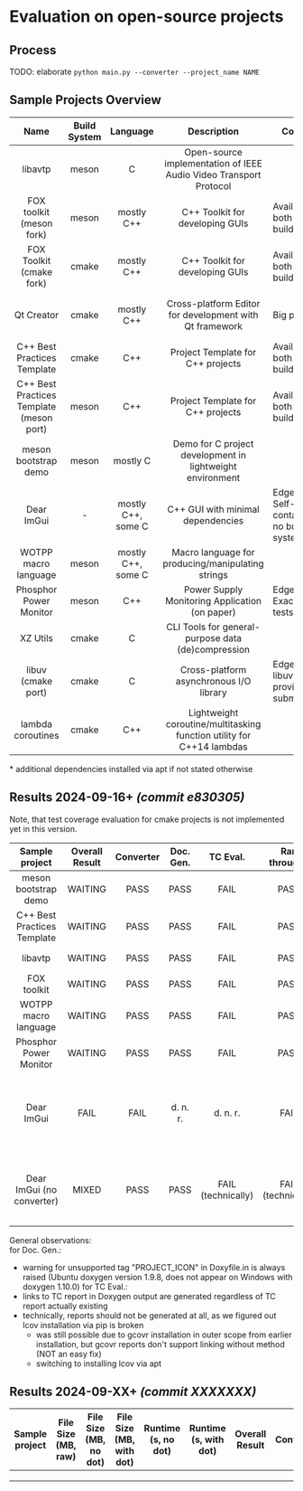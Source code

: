 # Evaluation on open-source projects

## Process
TODO: elaborate
`python main.py --converter --project_name NAME`


## Sample Projects Overview
|                   Name                   | Build System |      Language      |                              Description                              | Comment                                       | Repository                                           | Add. Dependencies*                                 |
|:----------------------------------------:|:------------:|:------------------:|:---------------------------------------------------------------------:|-----------------------------------------------|------------------------------------------------------|----------------------------------------------------|
|                 libavtp                  |    meson     |         C          |   Open-source implementation of IEEE Audio Video Transport Protocol   |                                               | https://github.com/Avnu/libavtp                      |                                                    |
|         FOX toolkit (meson fork)         |    meson     |     mostly C++     |                    C++ Toolkit for developing GUIs                    | Available for both targeted build systems     | https://github.com/franko/fox                        | libxext-dev libx11-dev                             |
|         FOX Toolkit (cmake fork)         |    cmake     |     mostly C++     |                    C++ Toolkit for developing GUIs                    | Available for both targeted build systems     | https://github.com/devinsmith/fox                    | libxext-dev libx11-dev                             |
|                Qt Creator                |    cmake     |     mostly C++     |        Cross-platform Editor for development with Qt framework        | Big project                                   | https://github.com/jeandet/qt-creator                | see "Compiling Qt Creator" in corresponding README |
|       C++ Best Practices Template        |    cmake     |        C++         |                   Project Template for C++ projects                   | Available for both targeted build systems     | https://github.com/cpp-best-practices/cmake_template |                                                    |
| C++ Best Practices Template (meson port) |    meson     |        C++         |                   Project Template for C++ projects                   | Available for both targeted build systems     | https://github.com/jpakkane/gamejammeson             |                                                    |
|           meson bootstrap demo           |    meson     |      mostly C      |       Demo for C project development in lightweight environment       |                                               | https://github.com/alann-sapone/meson-bootstrap      | glib2.0-dev                                        |
|                Dear ImGui                |      -       | mostly C++, some C |                   C++ GUI with minimal dependencies                   | Edge case: Self-contained/has no build system | https://github.com/ocornut/imgui                     |                                                    |
|           WOTPP macro language           |    meson     | mostly C++, some C |           Macro language for producing/manipulating strings           |                                               | https://github.com/wotpp/wotpp                       | libasan (optional)                                 |
|          Phosphor Power Monitor          |    meson     |        C++         |            Power Supply Monitoring Application (on paper)             | Edge case: Exactly 0 tests!                   | https://github.com/openbmc/phosphor-power-monitor    |                                                    |
|                 XZ Utils                 |    cmake     |         C          |          CLI Tools for general-purpose data (de)compression           |                                               | https://github.com/tukaani-project/xz/               |                                                    |
|            libuv (cmake port)            |    cmake     |         C          |                Cross-platform asynchronous I/O library                | Edge case: libuv source provided as submodule | https://github.com/jen20/libuv-cmake                 |                                                    |
|            lambda coroutines             |    cmake     |        C++         | Lightweight coroutine/multitasking function utility for C++14 lambdas |                                               | https://github.com/lefticus/lambda_coroutines        |                                                    |

\* additional dependencies installed via apt if not stated otherwise

## Results 2024-09-16+ *(commit e830305)*
Note, that test coverage evaluation for cmake projects is not implemented yet in this version.

|       Sample project        | Overall Result | Converter | Doc. Gen. |      TC Eval.      |    Ran through?    | Logs OK? | Output OK? | Details                                                                                           |
|:---------------------------:|:--------------:|:---------:|:---------:|:------------------:|:------------------:|:--------:|:----------:|---------------------------------------------------------------------------------------------------|
|    meson bootstrap demo     |    WAITING     |   PASS    |   PASS    |        FAIL        |        PASS        |   PASS   |    FAIL    | Missing links in doc/tc report                                                                    |
| C++ Best Practices Template |    WAITING     |   PASS    |   PASS    |        FAIL        |        PASS        |   PASS   |    FAIL    | Missing links in doc/tc report                                                                    |
|           libavtp           |    WAITING     |   PASS    |   PASS    |        FAIL        |        PASS        |   PASS   |    FAIL    | Missing links in doc/tc report                                                                    |
|         FOX toolkit         |    WAITING     |   PASS    |   PASS    |        FAIL        |        PASS        |   PASS   |    FAIL    | Missing links in doc/tc report                                                                    |
|    WOTPP macro language     |    WAITING     |   PASS    |   PASS    |        FAIL        |        PASS        |   PASS   |    FAIL    | Missing links in doc/tc report                                                                    |
|   Phosphor Power Monitor    |    WAITING     |   PASS    |   PASS    |        FAIL        |        PASS        |   PASS   |    FAIL    | Missing links in doc/tc report                                                                    |
|         Dear ImGui          |      FAIL      |   FAIL    | d. n. r.  |      d. n. r.      |        FAIL        |   FAIL   |  d. n. r.  | Converter fails, contains comment lines starting with "//" when expecting "///", could be fixable |
|  Dear ImGui (no converter)  |     MIXED      |   PASS    |   PASS    | FAIL (technically) | FAIL (technically) |   PASS   |    FAIL    | FileNotFoundError when coverage report directory is not captured, although it should probably     |

General observations:  
for Doc. Gen.: 
- warning for unsupported tag "PROJECT_ICON" in Doxyfile.in is always raised (Ubuntu doxygen version 1.9.8, does not appear on Windows with doxygen 1.10.0)
for TC Eval.:  
- links to TC report in Doxygen output are generated regardless of TC report actually existing
- technically, reports should not be generated at all, as we figured out lcov installation via pip is broken
  - was still possible due to gcovr installation in outer scope from earlier installation, but gcovr reports don't support linking without method (NOT an easy fix)
  - switching to installing lcov via apt

## Results 2024-09-XX+ *(commit XXXXXXX)*
|       Sample project        | File Size (MB, raw) | File Size (MB, no dot) | File Size (MB, with dot) | Runtime (s, no dot) | Runtime (s, with dot) | Overall Result | Converter | Doc. Gen. | TC Eval. | Ran through? | Logs OK? | Output OK? | Details |
|:---------------------------:|---------------------|------------------------|--------------------------|---------------------|-----------------------|:--------------:|:---------:|:---------:|:--------:|:------------:|:--------:|:----------:|---------|
|                             |                     |                        |                          |                     |                       |                |           |           |          |              |          |            |         |
|                             |                     |                        |                          |                     |                       |                |           |           |          |              |          |            |         |
|                             |                     |                        |                          |                     |                       |                |           |           |          |              |          |            |         |

